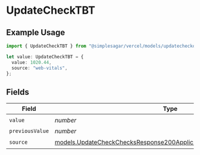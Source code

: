 # UpdateCheckTBT

## Example Usage

```typescript
import { UpdateCheckTBT } from "@simplesagar/vercel/models/updatecheckop.js";

let value: UpdateCheckTBT = {
  value: 1020.44,
  source: "web-vitals",
};
```

## Fields

| Field                                                                                                                                              | Type                                                                                                                                               | Required                                                                                                                                           | Description                                                                                                                                        |
| -------------------------------------------------------------------------------------------------------------------------------------------------- | -------------------------------------------------------------------------------------------------------------------------------------------------- | -------------------------------------------------------------------------------------------------------------------------------------------------- | -------------------------------------------------------------------------------------------------------------------------------------------------- |
| `value`                                                                                                                                            | *number*                                                                                                                                           | :heavy_check_mark:                                                                                                                                 | N/A                                                                                                                                                |
| `previousValue`                                                                                                                                    | *number*                                                                                                                                           | :heavy_minus_sign:                                                                                                                                 | N/A                                                                                                                                                |
| `source`                                                                                                                                           | [models.UpdateCheckChecksResponse200ApplicationJSONResponseBodySource](../models/updatecheckchecksresponse200applicationjsonresponsebodysource.md) | :heavy_check_mark:                                                                                                                                 | N/A                                                                                                                                                |